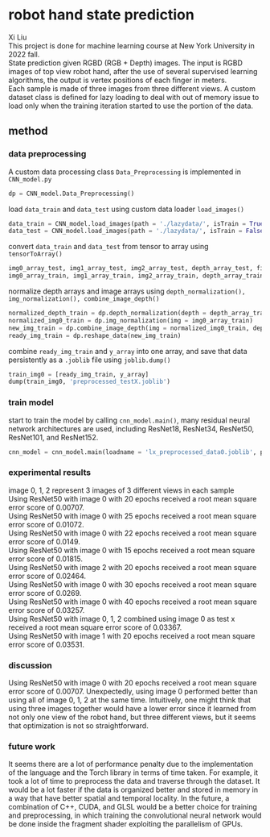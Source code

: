 # robot hand state prediction
Xi Liu<br>
This project is done for machine learning course at New York University in 2022 fall.<br>
State prediction given RGBD (RGB + Depth) images. The input is RGBD images of top view robot hand, after the use of several supervised learning algorithms, the output is vertex positions of each finger in meters.<br>
Each sample is made of three images from three different views. A custom dataset class is defined for lazy loading to deal with out of memory issue to load only when the training iteration started to use the portion of the data.

## method
### data preprocessing
A custom data processing class ```Data_Preprocessing``` is implemented in ```CNN_model.py```
```python
dp = CNN_model.Data_Preprocessing()
```
load ```data_train``` and ```data_test``` using custom data loader ```load_images()```
```python
data_train = CNN_model.load_images(path = './lazydata/', isTrain = True)
data_test = CNN_model.load_images(path = './lazydata/', isTrain = False)
```
convert ```data_train``` and ```data_test``` from tensor to array using ```tensorToArray()```
```python
img0_array_test, img1_array_test, img2_array_test, depth_array_test, field_id_array = dp.tensorToArray(data = data_test, isTrain = False)
img0_array_train, img1_array_train, img2_array_train, depth_array_train, y_array = dp.tensorToArray(data = data_train, isTrain = True)
```
normalize depth arrays and image arrays using ```depth_normalization(), img_normalization(), combine_image_depth()```
```python
normalized_depth_train = dp.depth_normalization(depth = depth_array_train)
normalized_img0_train = dp.img_normalization(img = img0_array_train)
new_img_train = dp.combine_image_depth(img = normalized_img0_train, depth = normalized_depth_train, whichImg = 0)
ready_img_train = dp.reshape_data(new_img_train)
```
combine ```ready_img_train``` and ```y_array``` into one array, and save that data persistently as a ```.joblib``` file using ```joblib.dump()```
```python
train_img0 = [ready_img_train, y_array]
dump(train_img0, 'preprocessed_testX.joblib')
```

### train model
start to train the model by calling ```cnn_model.main()```, many residual neural network architectures are used, including ResNet18, ResNet34, ResNet50, ResNet101, and ResNet152.
```python
cnn_model = cnn_model.main(loadname = 'lx_preprocessed_data0.joblib', pre_trained_model = None)
```

### experimental results
image 0, 1, 2 represent 3 images of 3 different views in each sample<br>
Using ResNet50 with image 0 with 20 epochs received a root mean square error score of 0.00707.<br>
Using ResNet50 with image 0 with 25 epochs received a root mean square error score of 0.01072.<br>
Using ResNet50 with image 0 with 22 epochs received a root mean square error score of 0.0149.<br>
Using ResNet50 with image 0 with 15 epochs received a root mean square error score of 0.01815.<br>
Using ResNet50 with image 2 with 20 epochs received a root mean square error score of 0.02464.<br>
Using ResNet50 with image 0 with 30 epochs received a root mean square error score of 0.0269.<br>
Using ResNet50 with image 0 with 40 epochs received a root mean square error score of 0.03257.<br>
Using ResNet50 with image 0, 1, 2 combined using image 0 as test x received a root mean square error score of 0.03367.<br>
Using ResNet50 with image 1 with 20 epochs received a root mean square error score of 0.03531.<br>


### discussion
Using ResNet50 with image 0 with 20 epochs received a root mean square error score of 0.00707. Unexpectedly, using image 0 performed better than using all of image 0, 1, 2 at the same time. Intuitively, one might think that using three images together would have a lower error since it learned from not only one view of the robot hand, but three different views, but it seems that optimization is not so straightforward.

### future work
It seems there are a lot of performance penalty due to the implementation of the language and the Torch library in terms of time taken. For example, it took a lot of time to preprocess the data and traverse through the dataset. It would be a lot faster if the data is organized better and stored in memory in a way that have better spatial and temporal locality. In the future, a combination of C++, CUDA, and GLSL would be a better choice for training and preprocessing, in which training the convolutional neural network would be done inside the fragment shader exploiting the parallelism of GPUs.
